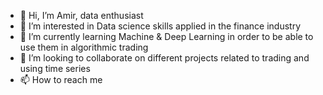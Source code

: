 - 👋 Hi, I’m Amir, data enthusiast
- 👀 I’m interested in Data science skills applied in the finance industry
- 🌱 I’m currently learning Machine & Deep Learning in order to be able to use them in algorithmic trading
- 💞️ I’m looking to collaborate on different projects related to trading and using time series
- 📫 How to reach me 

<!---
amirben1991/amirben1991 is a ✨ special ✨ repository because its `README.md` (this file) appears on your GitHub profile.
You can click the Preview link to take a look at your changes.
--->
